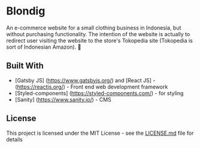 
# Blondig

An e-commerce website for a small clothing business in Indonesia, but without purchasing functionality. The intention of the website is actually to redirect user visiting the website to the store's Tokopedia site (Tokopedia is sort of Indonesian Amazon). 👕

## Built With

* [Gatsby JS] (https://www.gatsbyjs.org/) and [React JS] - (https://reactjs.org/) - Front end web development framework
* [Styled-components] (https://styled-components.com/) - for styling
* [Sanity] (https://www.sanity.io/) - CMS

## License

This project is licensed under the MIT License - see the [LICENSE.md](LICENSE.md) file for details
